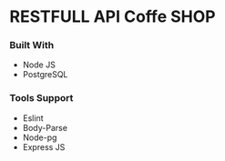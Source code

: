 # RESTFULL API Coffe SHOP
### Built With
- Node JS
- PostgreSQL
### Tools Support
- Eslint
- Body-Parse
- Node-pg
- Express JS

